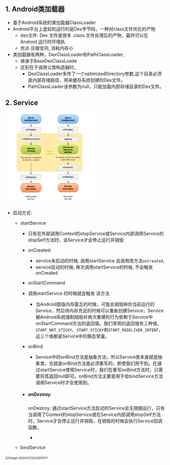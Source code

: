 ##    1. Android类加载器

- 基于Android系统的类加载器ClassLoader
- Android平台上虚拟机运行的是Dex字节码，一种对class文件优化的产物
  - dex文件: Dex 文件是很多 .class 文件处理后的产物，最终可以在 Android 运行时环境执
  - 优点 压缩空间, 消耗内存小
- 类加载器有两种，DexClassLoader和PathClassLoader,
  - 继承于BaseDexClassLoade
  - 区别在于调用父类构造器时，
    - DexClassLoader多传了一个optimizedDirectory参数,这个目录必须是内部存储路径，用来缓存系统创建的Dex文件。
    - PathClassLoader该参数为null，只能加载内部存储目录的Dex文件。

## 2.  Service

 <img src="image-20200723225527056.png" alt="image-20200723225527056" style="zoom:50%;" />

- 启动方式:

  - startService

    - 只有在外部调用Context的stopService或Service内部调用Service的stopSelf方法时，该Service才会停止运行并销毁

    - onCreated:

      -  service未启动的时候, 调用startService 会调用改方法`onCreated`, 
      - service启动的时候, 再次调用startService的时候, 不会触发onCreated

    - onStartCommand
  
    - 调用startService 的时候就会触发 该方法
  
      - 当Android面临内存匮乏的时候，可能会销毁掉你当前运行的Service，然后待内存充足的时候可以重新创建Service，Service被Android系统强制销毁并再次重建的行为依赖于Service中onStartCommand方法的返回值。我们常用的返回值有三种值，`START_NOT_STICKY`、`START_STICKY`和`START_REDELIVER_INTENT`，这三个值都是Service中的静态常量。
  
    - onBind
  
      - Service中的onBind方法是抽象方法，所以Service类本身就是抽象类，也就是onBind方法是必须重写的，即使我们用不到。在通过startService使用Service时，我们在重写onBind方法时，只需要将其返回null即可。onBind方法主要是用于给bindService方法调用Service时才会使用到。
  
    - ##### onDestroy
  
      onDestroy: 通过startService方法启动的Service会无限期运行，只有当调用了Context的stopService或在Service内部调用stopSelf方法时，Service才会停止运行并销毁，在销毁的时候会执行Service回调函数。
  
      - 
  
  - bindService

<img src="https://i.loli.net/2020/07/24/uELI1kszxKibZgF.png" alt="image-20200723233915171" style="zoom:67%;" />









